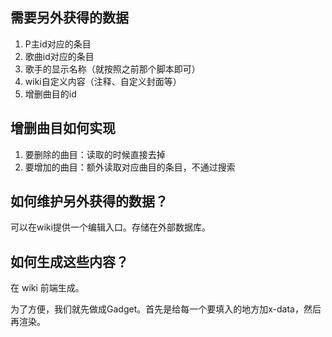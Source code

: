 ## 需要另外获得的数据

1. P主id对应的条目
1. 歌曲id对应的条目
1. 歌手的显示名称（就按照之前那个脚本即可）
1. wiki自定义内容（注释、自定义封面等）
1. 增删曲目的id

## 增删曲目如何实现

1. 要删除的曲目：读取的时候直接去掉
1. 要增加的曲目：额外读取对应曲目的条目，不通过搜索

## 如何维护另外获得的数据？

可以在wiki提供一个编辑入口。存储在外部数据库。

## 如何生成这些内容？

在 wiki 前端生成。

为了方便，我们就先做成Gadget。首先是给每一个要填入的地方加x-data，然后再渲染。